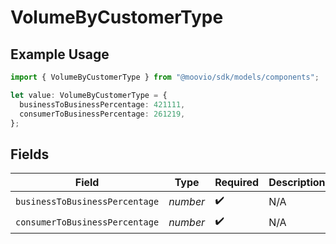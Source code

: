 # VolumeByCustomerType

## Example Usage

```typescript
import { VolumeByCustomerType } from "@moovio/sdk/models/components";

let value: VolumeByCustomerType = {
  businessToBusinessPercentage: 421111,
  consumerToBusinessPercentage: 261219,
};
```

## Fields

| Field                          | Type                           | Required                       | Description                    |
| ------------------------------ | ------------------------------ | ------------------------------ | ------------------------------ |
| `businessToBusinessPercentage` | *number*                       | :heavy_check_mark:             | N/A                            |
| `consumerToBusinessPercentage` | *number*                       | :heavy_check_mark:             | N/A                            |